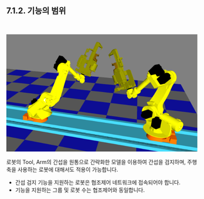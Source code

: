 ﻿## 7.1.2. 기능의 범위 

 

 <Br>

![[그림 7-1] 로봇간 간섭](../../_assets/7-1.png)
 <br>

로봇의 Tool, Arm의 간섭을 원통으로 간략화한 모델을 이용하여 간섭을 검지하며, 주행축을 사용하는 로봇에 대해서도 적용이 가능합니다.

- 간섭 검지 기능을 지원하는 로봇은 협조제어 네트워크에 접속되어야 합니다. 
- 기능을 지원하는 그룹 및 로봇 수는 협조제어와 동일합니다.

